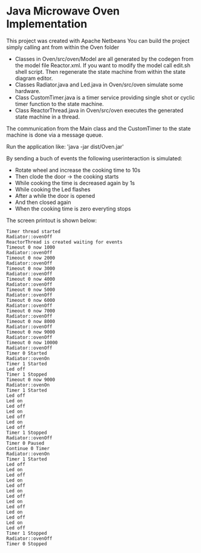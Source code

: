 # Java Microwave Oven Implementation

This project was created with Apache Netbeans
You can build the project simply calling ant from within the Oven folder

- Classes in Oven/src/oven/Model are all generated by the codegen from the model file Reactor.xml. 
  If you want to modify the model call edit.sh shell script. Then regenerate the state machine from within the state diagram editor.
- Classes Radiator.java and Led.java in Oven/src/oven simulate some hardware.
- Class CustomTimer.java is a timer service providing single shot or cyclic timer function to the state machine.
- Class ReactorThread.java in Oven/src/oven executes the generated state machine in a thread. 

The communication from the Main class and the CustomTimer to the state machine is done via a message queue.

Run the application like: 'java -jar dist/Oven.jar'

By sending a buch of events the following userinteraction is simulated:
- Rotate wheel and increase the cooking time to 10s
- Then clode the door -> the cooking starts
- While cooking the time is decreased again by 1s
- While cooking the Led flashes
- After a while the door is opened
- And then closed again
- When the cooking time is zero everyting stops

The screen printout is shown below:

    Timer thread started
    Radiator::ovenOff
    ReactorThread is created waiting for events
    Timeout 0 now 1000
    Radiator::ovenOff
    Timeout 0 now 2000
    Radiator::ovenOff
    Timeout 0 now 3000
    Radiator::ovenOff
    Timeout 0 now 4000
    Radiator::ovenOff
    Timeout 0 now 5000
    Radiator::ovenOff
    Timeout 0 now 6000
    Radiator::ovenOff
    Timeout 0 now 7000
    Radiator::ovenOff
    Timeout 0 now 8000
    Radiator::ovenOff
    Timeout 0 now 9000
    Radiator::ovenOff
    Timeout 0 now 10000
    Radiator::ovenOff
    Timer 0 Started
    Radiator::ovenOn
    Timer 1 Started
    Led off
    Timer 1 Stopped
    Timeout 0 now 9000
    Radiator::ovenOn
    Timer 1 Started
    Led off
    Led on
    Led off
    Led on
    Led off
    Led on
    Led off
    Timer 1 Stopped
    Radiator::ovenOff
    Timer 0 Paused
    Continue 0 Timer
    Radiator::ovenOn
    Timer 1 Started
    Led off
    Led on
    Led off
    Led on
    Led off
    Led on
    Led off
    Led on
    Led off
    Led on
    Led off
    Led on
    Led off
    Timer 1 Stopped
    Radiator::ovenOff
    Timer 0 Stopped

